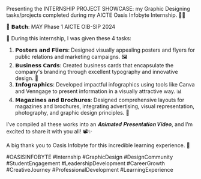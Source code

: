 Presenting the INTERNSHIP PROJECT SHOWCASE: my Graphic Designing tasks/projects completed during my AICTE Oasis Infobyte Internship. 🎨✨

👥 𝗕𝗮𝘁𝗰𝗵: MAY Phase 1 AICTE OIB-SIP 2024

📝 During this internship, I was given these 4 tasks:
1. 𝗣𝗼𝘀𝘁𝗲𝗿𝘀 𝗮𝗻𝗱 𝗙𝗹𝗶𝗲𝗿𝘀: Designed visually appealing posters and flyers for public relations and marketing campaigns. 🖼️
2. 𝗕𝘂𝘀𝗶𝗻𝗲𝘀𝘀 𝗖𝗮𝗿𝗱𝘀: Created business cards that encapsulate the company's branding through excellent typography and innovative design. 💼
3. 𝗜𝗻𝗳𝗼𝗴𝗿𝗮𝗽𝗵𝗶𝗰𝘀: Developed impactful infographics using tools like Canva and Venngage to present information in a visually attractive way. 📊
4. 𝗠𝗮𝗴𝗮𝘇𝗶𝗻𝗲𝘀 𝗮𝗻𝗱 𝗕𝗿𝗼𝗰𝗵𝘂𝗿𝗲𝘀: Designed comprehensive layouts for magazines and brochures, integrating advertising, visual representation, photography, and graphic design principles. 📖

I’ve compiled all these works into an 𝑨𝒏𝒊𝒎𝒂𝒕𝒆𝒅 𝑷𝒓𝒆𝒔𝒆𝒏𝒕𝒂𝒕𝒊𝒐𝒏 𝑽𝒊𝒅𝒆𝒐, and I’m excited to share it with you all! 📽️✨ 

A big thank you to Oasis Infobyte for this incredible learning experience. 🙏

#OASISINFOBYTE #Internship #GraphicDesign #DesignCommunity #StudentEngagement #LeadershipDevelopment #CareerGrowth #CreativeJourney #ProfessionalDevelopment #LearningExperience
